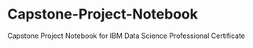 # Capstone-Project-Notebook
Capstone Project Notebook for  IBM Data Science Professional Certificate
